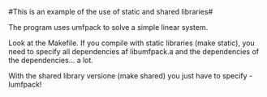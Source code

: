 #This is an example of the use of static and shared libraries#

The program uses umfpack to solve a simple linear system.

Look at the Makefile. If you compile with static libraries (make
static), you need to specify all dependencies af libumfpack.a and the
dependencies of the dependencies... a lot.

With the shared library versione (make shared) you just have to
specify -lumfpack!
